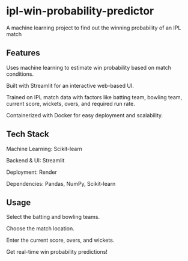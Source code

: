 # ipl-win-probability-predictor
A machine learning project to find out the winning probability of an IPL match


## Features
Uses machine learning to estimate  win probability based on match conditions.

Built with Streamlit for an interactive web-based UI.

Trained on IPL match data with factors like batting team, bowling team, current score, wickets, overs, and required run rate.

Containerized with Docker for easy deployment and scalability.

## Tech Stack
Machine Learning: Scikit-learn

Backend & UI: Streamlit

Deployment: Render

 Dependencies: Pandas, NumPy, Scikit-learn

## Usage
Select the batting and bowling teams.

Choose the match location.

Enter the current score, overs, and wickets.

Get real-time win probability predictions!
